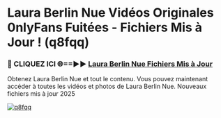 # Laura Berlin Nue Vidéos Originales 0nlyFans Fuitées - Fichiers Mis à Jour ! (q8fqq)

<h3>🔴 CLIQUEZ ICI 🌐==►► <a href="https://tinyurl.com/2pmr4ezf" rel="nofollow">Laura Berlin Nue Fichiers Mis à Jour</a></h3>

Obtenez Laura Berlin Nue et tout le contenu. Vous pouvez maintenant accéder à toutes les vidéos et photos de Laura Berlin Nue. Nouveaux fichiers mis à jour 2025

[![q8fqq](https://i.imgur.com/6SNvagu.gif)](https://tinyurl.com/2pmr4ezf)

